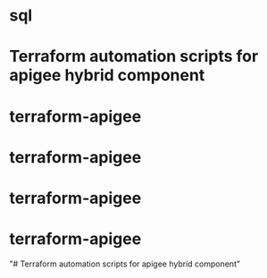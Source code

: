 # sql
# Terraform automation scripts for apigee hybrid component
# terraform-apigee
# terraform-apigee
# terraform-apigee
# terraform-apigee
"# Terraform automation scripts for apigee hybrid component" 

